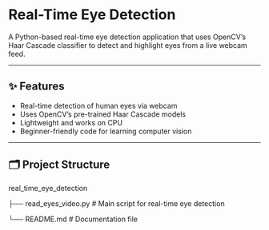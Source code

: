 # Real-Time Eye Detection

A Python-based real-time eye detection application that uses OpenCV’s Haar Cascade classifier to detect and highlight eyes from a live webcam feed.

---

## ✨ Features
- Real-time detection of human eyes via webcam
- Uses OpenCV’s pre-trained Haar Cascade models
- Lightweight and works on CPU
- Beginner-friendly code for learning computer vision

---

## 🗂️ Project Structure
real_time_eye_detection

├── read_eyes_video.py # Main script for real-time eye detection

└── README.md # Documentation file
